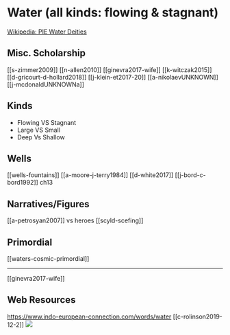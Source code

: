 # Water (all kinds: flowing & stagnant)

[Wikipedia: PIE Water Deities](https://en.wikipedia.org/wiki/Proto-Indo-European-mythology#Water-deities)




## Misc. Scholarship
[[s-zimmer2009]]
[[n-allen2010]]
[[ginevra2017-wife]]
[[k-witczak2015]]
[[d-gricourt-d-hollard2018]]
[[j-klein-et2017-20]]
[[a-nikolaevUNKNOWN]]
[[j-mcdonaldUNKNOWNa]]
## Kinds
- Flowing VS Stagnant
- Large VS Small
- Deep Vs Shallow

## Wells
[[wells-fountains]]
[[a-moore-j-terry1984]]
[[d-white2017]]
[[j-bord-c-bord1992]] ch13
## Narratives/Figures
[[a-petrosyan2007]] vs heroes
[[scyld-scefing]]

## Primordial
[[waters-cosmic-primordial]]

---

[[ginevra2017-wife]]

## Web Resources
https://www.indo-european-connection.com/words/water
[[c-rolinson2019-12-2]]
![](a/2398.jpg)